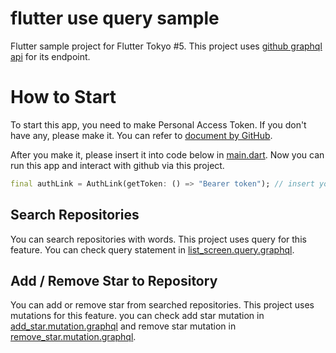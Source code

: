 # flutter use query sample

Flutter sample project for Flutter Tokyo #5.
This project uses [github graphql api](https://docs.github.com/ja/graphql) for its endpoint.

# How to Start

To start this app, you need to make Personal Access Token.
If you don't have any, please make it.
You can refer to [document by GitHub](https://docs.github.com/ja/authentication/keeping-your-account-and-data-secure/creating-a-personal-access-token).

After you make it, please insert it into code below in [main.dart](./lib/main.dart).
Now you can run this app and interact with github via this project.

```dart
final authLink = AuthLink(getToken: () => "Bearer token"); // insert your token here
```
## Search Repositories
You can search repositories with words.
This project uses query for this feature.
You can check query statement in [list_screen.query.graphql](lib/screen/list_screen.query.graphql).

## Add / Remove Star to Repository
You can add or remove star from searched repositories.
This project uses mutations for this feature.
you can check add star mutation in [add_star.mutation.graphql](lib/mutation/add_star.mutation.graphql) and remove star mutation in [remove_star.mutation.graphql](lib/mutation/remove_star.mutation.graphql).